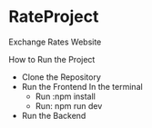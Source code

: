 # RateProject
Exchange Rates Website

How to Run the Project
- Clone the Repository
- Run the Frontend
   In the terminal
  -  Run :npm install
  -  Run: npm run dev
- Run the Backend
